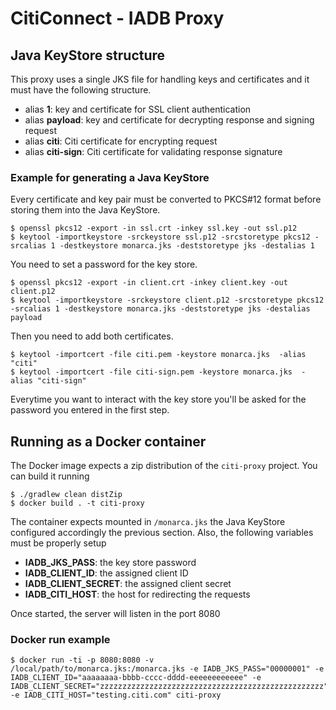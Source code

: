# CitiConnect - IADB Proxy

## Java KeyStore structure
This proxy uses a single JKS file for handling keys and certificates and it must have the following structure.

  * alias **1**: key and certificate for SSL client authentication
  * alias **payload**: key and certificate for decrypting response and signing request
  * alias **citi**: Citi certificate for encrypting request
  * alias **citi-sign**: Citi certificate for validating response signature

### Example for generating a Java KeyStore
Every certificate and key pair must be converted to PKCS#12 format before storing them into the Java KeyStore.
```shell
$ openssl pkcs12 -export -in ssl.crt -inkey ssl.key -out ssl.p12
$ keytool -importkeystore -srckeystore ssl.p12 -srcstoretype pkcs12 -srcalias 1 -destkeystore monarca.jks -deststoretype jks -destalias 1
```
You need to set a password for the key store.
```shell
$ openssl pkcs12 -export -in client.crt -inkey client.key -out client.p12
$ keytool -importkeystore -srckeystore client.p12 -srcstoretype pkcs12 -srcalias 1 -destkeystore monarca.jks -deststoretype jks -destalias payload
```
Then you need to add both certificates.
```shell
$ keytool -importcert -file citi.pem -keystore monarca.jks  -alias "citi"
$ keytool -importcert -file citi-sign.pem -keystore monarca.jks  -alias "citi-sign"
```
Everytime you want to interact with the key store you'll be asked for the password you entered in the first step.

## Running as a Docker container
The Docker image expects a zip distribution of the `citi-proxy` project. You can build it running
```shell
$ ./gradlew clean distZip
$ docker build . -t citi-proxy
```
The container expects mounted in `/monarca.jks` the Java KeyStore configured accordingly the previous section. Also, the following variables must be properly setup
  * **IADB_JKS_PASS**: the key store password
  * **IADB_CLIENT_ID**: the assigned client ID
  * **IADB_CLIENT_SECRET**: the assigned client secret
  * **IADB_CITI_HOST**: the host for redirecting the requests

Once started, the server will listen in the port 8080

### Docker run example
```shell
$ docker run -ti -p 8080:8080 -v /local/path/to/monarca.jks:/monarca.jks -e IADB_JKS_PASS="00000001" -e IADB_CLIENT_ID="aaaaaaaa-bbbb-cccc-dddd-eeeeeeeeeeee" -e IADB_CLIENT_SECRET="zzzzzzzzzzzzzzzzzzzzzzzzzzzzzzzzzzzzzzzzzzzzzzzzzz" -e IADB_CITI_HOST="testing.citi.com" citi-proxy
``` 
